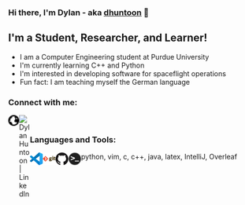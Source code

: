 ### Hi there, I'm Dylan - aka [dhuntoon][website] 👋

## I'm a Student, Researcher, and Learner!
- I am a Computer Engineering student at Purdue University
- I'm currently learning C++ and Python
- I'm interested in developing software for spaceflight operations
- Fun fact: I am teaching myself the German language

### Connect with me:

[<img align="left" alt="dhuntoon.com" width="22px" src="https://raw.githubusercontent.com/iconic/open-iconic/master/svg/globe.svg" />][website]
[<img align="left" alt="Dylan Huntoon | LinkedIn" width="22px" src="https://cdn.jsdelivr.net/npm/simple-icons@v3/icons/linkedin.svg" />][linkedin]

<br />

### Languages and Tools:
python, vim, c, c++, java, latex, IntelliJ, Overleaf
<img align="left" alt="Visual Studio Code" width="26px" src="https://raw.githubusercontent.com/github/explore/80688e429a7d4ef2fca1e82350fe8e3517d3494d/topics/visual-studio-code/visual-studio-code.png" />
<img align="left" alt="Git" width="26px" src="https://raw.githubusercontent.com/github/explore/80688e429a7d4ef2fca1e82350fe8e3517d3494d/topics/git/git.png" />
<img align="left" alt="GitHub" width="26px" src="https://raw.githubusercontent.com/github/explore/78df643247d429f6cc873026c0622819ad797942/topics/github/github.png" />
<img align="left" alt="Terminal" width="26px" src="https://raw.githubusercontent.com/github/explore/80688e429a7d4ef2fca1e82350fe8e3517d3494d/topics/terminal/terminal.png" />

<br />
<br />

[website]: https://dhuntoon.com
[linkedin]: https://linkedin.com/in/dylan-huntoon

